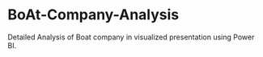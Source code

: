# BoAt-Company-Analysis
Detailed Analysis of Boat company in visualized presentation using Power BI. 
